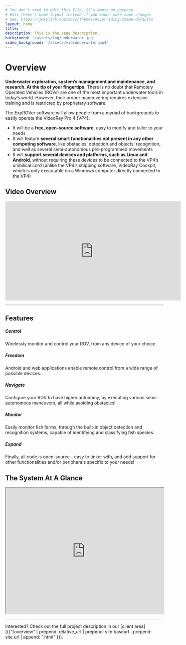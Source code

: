 ```yaml
---
# You don't need to edit this file, it's empty on purpose.
# Edit theme's home layout instead if you wanna make some changes
# See: https://jekyllrb.com/docs/themes/#overriding-theme-defaults
layout: home
title:
description: This is the page description.
background: '/assets/img/underwater.jpg'
video_background: '/assets/vid/underwater.mp4'
---
```


# Overview
**Underwater exploration, system’s management and maintenance, and research. At the tip of your fingertips.**
There is no doubt that Remotely Operated Vehicles (ROVs) are one of the most important underwater tools in today’s world. However, their proper maneuvering requires extensive training and is restricted by proprietary software.

The ExpROVer software will allow people from a myriad of backgrounds to easily operate the VideoRay Pro 4 (VP4).
* It will be a **free, open-source software**, easy to modify and tailor to your needs
* It will feature **several smart functionalities not present in any other competing software**, like obstacles’ detection and objects’ recognition, and well as several semi-autonomous pre-programmed movements
* It will **support several devices and platforms, such as Linux and Android**, without requiring these devices to be connected to the VP4’s umbilical cord (unlike the VP4’s shipping software, VideoRay Cockpit, which is only executable on a Windows computer directly connected to the VP4)

## Video Overview

<div class="video-container">
<iframe width="560" height="315" src="https://www.youtube.com/embed/nNTeIgoWbVo?rel=0&cc_load_policy=1" frameborder="0" allow="accelerometer; encrypted-media; gyroscope; picture-in-picture" allowfullscreen></iframe>
</div>

---

<div class="page-header" style="margin-bottom: 20px;">
  <h2>Features</h2>
</div>
<div class="container">
  <div class="row">
    <div class="col-sm feature-box">
       <div class="center">
          <i class="fa fa-gamepad fa-3x" aria-hidden="true"></i>
          <h5 class="font-weight-bold my-4">Control</h5>
        </div>
        <p class="grey-text mb-0 small">Wirelessly monitor and control your ROV, from any device of your choice.</p>
    </div>
    <div class="col-sm feature-box">
      <div class="center">
        <i class="fa fa-mobile fa-3x" aria-hidden="true"></i>
        <h5 class="font-weight-bold my-4">Freedom</h5>
      </div>
      <p class="grey-text mb-0 small">Android and web applications enable remote control from a wide range of possible devices.</p>
    </div>
    <div class="col-sm feature-box">
      <div class="center">
        <i class="fa fa-location-arrow fa-3x" aria-hidden="true"></i>
        <h5 class="font-weight-bold my-4">Navigate</h5>
      </div>
      <p class="grey-text mb-0 small">Configure your ROV to have higher autonomy, by executing various semi-autonomous maneuvers, all while avoiding obstacles!</p>
  </div>
  </div>
  <div class="row">
    <div class="col-sm feature-box">
      <div class="center">
        <i class="fa fa-eye fa-3x" aria-hidden="true"></i>
        <h5 class="font-weight-bold my-4">Monitor</h5>
      </div>
      <p class="grey-text mb-0 small">Easily monitor fish farms, through the built-in object detection and recognition systems, capable of identifying and classifying fish species.</p>
    </div>
    <div class="col-sm feature-box">
      <div class="center">
        <i class="fa fa-unlock fa-3x" aria-hidden="true"></i>
        <h5 class="font-weight-bold my-4">Expand</h5>
      </div>
      <p class="grey-text mb-0 small">Finally, all code is open-source - easy to tinker with, and add support for other functionalities and/or peripherals specific to your needs!</p>
    </div>
  </div>
</div>


## The System At A Glance

<iframe width="100%" height="400" src="https://prezi.com/p/f4rznatru7lv/embed" webkitallowfullscreen="1" mozallowfullscreen="1" allowfullscreen="1"></iframe>


---

Interested? Check out the full project description in our [client area]({{"/overview" | prepend: relative_url | prepend: site.baseurl | prepend: site.url | append: ".html" }}).
